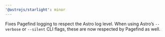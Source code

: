 ```yaml
---
'@astrojs/starlight': minor
---
```


Fixes Pagefind logging to respect the Astro log level. When using Astro’s `--verbose` or `--silent` CLI flags, these are now respected by Pagefind as well.
